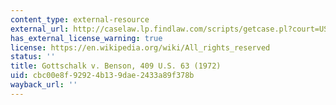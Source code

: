 ```yaml
---
content_type: external-resource
external_url: http://caselaw.lp.findlaw.com/scripts/getcase.pl?court=US&vol=409&invol=63
has_external_license_warning: true
license: https://en.wikipedia.org/wiki/All_rights_reserved
status: ''
title: Gottschalk v. Benson, 409 U.S. 63 (1972)
uid: cbc00e8f-9292-4b13-9dae-2433a89f378b
wayback_url: ''
---
```

